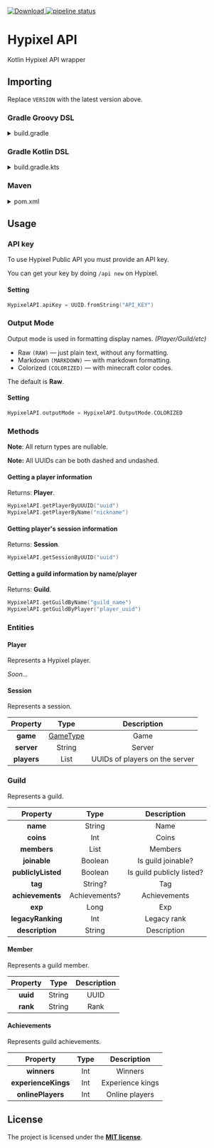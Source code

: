 [ ![Download](https://api.bintray.com/packages/mdashlw/maven/hypixel-api/images/download.svg) ](https://bintray.com/mdashlw/maven/hypixel-api/_latestVersion)
[![pipeline status](https://gitlab.com/mdashlw/hypixel-api/badges/master/pipeline.svg)](https://gitlab.com/mdashlw/hypixel-api/commits/master)

# Hypixel API

Kotlin Hypixel API wrapper

## Importing

Replace `VERSION` with the latest version above.

### Gradle Groovy DSL

<details><summary>build.gradle</summary>
<p>

```gradle
repositories {
    jcenter()
}

dependencies {
    implementation 'ru.mdashlw.hypixel:hypixel-api:VERSION'
}
```

</p>
</details>

### Gradle Kotlin DSL

<details><summary>build.gradle.kts</summary>
<p>

```kotlin
repositories {
    jcenter()
}

dependencies {
    implementation("ru.mdashlw.hypixel:hypixel-api:VERSION")
}
```

</p>
</details>

### Maven

<details><summary>pom.xml</summary>
<p>

```xml
<depedencies>
    <dependency>
        <groupId>ru.mdashlw.hypixel</groupId>
        <artifactId>hypixel-api</artifactId>
        <version>VERSION</version>
  </dependency>
</depedencies>

<repositories>
    <repository>
      <id>jcenter</id>
      <name>JCenter</name>
      <url>https://jcenter.bintray.com/</url>
    </repository>
</repositories>
```

</p>
</details>

## Usage

### API key

To use Hypixel Public API you must provide an API key.

You can get your key by doing `/api new` on Hypixel.

#### Setting

```kotlin
HypixelAPI.apiKey = UUID.fromString("API_KEY")
```

### Output Mode

Output mode is used in formatting display names. *(Player/Guild/etc)*

* Raw `(RAW)` — just plain text, without any formatting.
* Markdown `(MARKDOWN)` — with markdown formatting.
* Colorized `(COLORIZED)` — with minecraft color codes.

The default is **Raw**.

#### Setting

```kotlin
HypixelAPI.outputMode = HypixelAPI.OutputMode.COLORIZED
```

### Methods

**Note**: All return types are nullable.

**Note:** All UUIDs can be both dashed and undashed.

#### Getting a player information

Returns: **Player**.

```kotlin
HypixelAPI.getPlayerByUUUID("uuid")
HypixelAPI.getPlayerByName("nickname")
```

#### Getting player's session information

Returns: **Session**.

```kotlin
HypixelAPI.getSessionByUUID("uuid")
```

#### Getting a guild information by name/player

Returns: **Guild**.

```kotlin
HypixelAPI.getGuildByName("guild_name")
HypixelAPI.getGuildByPlayer("player_uuid")
```

### Entities

#### Player

Represents a Hypixel player.

*Soon...*

#### Session

Represents a session.

|   Property  	|                                                           Type                                                          	|           Description          	|
|:-----------:	|:-----------------------------------------------------------------------------------------------------------------------:	|:------------------------------:	|
|   **game**  	| [GameType](https://gitlab.com/mdashlw/hypixel-api/blob/master/src/main/kotlin/ru/mdashlw/hypixel/api/enums/GameType.kt) 	|              Game              	|
|  **server** 	|                                                          String                                                         	|             Server             	|
| **players** 	|                                                       List<String>                                                      	| UUIDs of players on the server 	|

### Guild

Represents a guild.

|      Property      	|      Type     	|        Description        	|
|:------------------:	|:-------------:	|:-------------------------:	|
|      **name**      	|     String    	|            Name           	|
|      **coins**     	|      Int      	|           Coins           	|
|     **members**    	|  List<Member> 	|          Members          	|
|    **joinable**    	|    Boolean    	|     Is guild joinable?    	|
| **publiclyListed** 	|    Boolean    	| Is guild publicly listed? 	|
|       **tag**      	|    String?    	|            Tag            	|
|  **achievements**  	| Achievements? 	|        Achievements       	|
|       **exp**      	|      Long     	|            Exp            	|
|  **legacyRanking** 	|      Int      	|        Legacy rank        	|
|   **description**  	|     String    	|        Description        	|

#### Member

Represents a guild member.

| Property 	|  Type  	| Description 	|
|:--------:	|:------:	|:-----------:	|
| **uuid** 	| String 	|     UUID    	|
| **rank** 	| String 	|     Rank    	|

#### Achievements

Represents guild achievements.

|       Property      	| Type 	|    Description   	|
|:-------------------:	|:----:	|:----------------:	|
|     **winners**     	|  Int 	|      Winners     	|
| **experienceKings** 	|  Int 	| Experience kings 	|
|  **onlinePlayers**  	|  Int 	|  Online players  	|

## License

The project is licensed under the **[MIT license](https://choosealicense.com/licenses/mit/)**.
